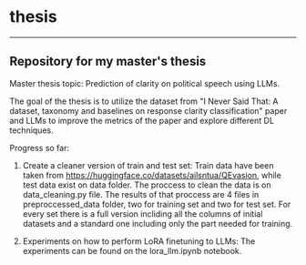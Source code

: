 # thesis
-------------
Repository for my master's thesis
-------------

Master thesis topic: Prediction of clarity on political speech using LLMs.

The goal of the thesis is to utilize the dataset from "I Never Said That: A dataset, taxonomy and baselines on response clarity classification" paper and LLMs to improve the metrics of the paper and explore different DL techniques.

Progress so far:

1) Create a cleaner version of train and test set: 
Train data have been taken from https://huggingface.co/datasets/ailsntua/QEvasion, while test data exist on data folder. The proccess to clean the data is on data_cleaning.py file. The results of that proccess are 4 files in preproccessed_data folder, two for training set and two for test set. For every set there is a full version incliding all the columns of initial datasets and a standard one including only the part needed for training.

2) Experiments on how to perform LoRA finetuning to LLMs:
The experiments can be found on the lora_llm.ipynb notebook.

